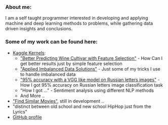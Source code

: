 ### About me:
I am a self taught programmer interested in developing and applying machine and deep learning methods to problems, while gathering data driven insights and conclusions.

### Some of my work can be found here:
- [Kaggle Kernels](https://www.kaggle.com/arielszabo/kernels):
	- ["Better Predicting Wine Cultivar with Feature Selection"](https://www.kaggle.com/arielszabo/better-predicting-wine-cultivar-feature-selection) - How Can I get better results just by simple feature selection
	- ["Applied Imbalanced Data Solutions"](https://www.kaggle.com/arielszabo/applied-imbalanced-data-solutions) - Just some of my tricks I use to handle imbalanced data
	- ["95% accuracy with a VGG like model on Russian letters images"](https://www.kaggle.com/arielszabo/95-accuracy-with-a-vgg-like-model) - How I got 95% accuracy on Russian letters image classification task
	- "How I got ..." - Sentiment analysis using different NLP methods
	- And More ..
- ["Find Similar Movies"](https://github.com/arielszabo/IMDB_cluster), still in development ..
- "distinct between old school and new school HipHop just from the Lyrics"
- [GitHub profile](https://github.com/arielszabo)
